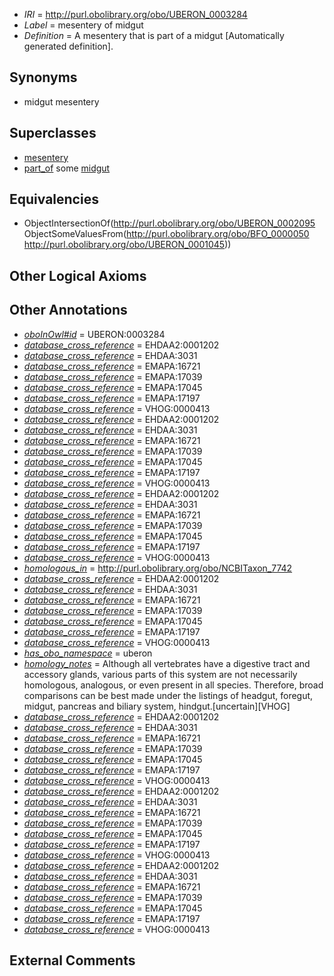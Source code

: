  * *IRI* = http://purl.obolibrary.org/obo/UBERON_0003284
 * *Label* = mesentery of midgut
 * *Definition* = A mesentery that is part of a midgut [Automatically generated definition].

## Synonyms

 * midgut mesentery

## Superclasses

 * [mesentery](../../UBERON/95/UBERON_0002095.md)
 * [part_of](../../BFO/50/BFO_0000050.md) some [midgut](../../UBERON/45/UBERON_0001045.md)

## Equivalencies

 * ObjectIntersectionOf(<http://purl.obolibrary.org/obo/UBERON_0002095> ObjectSomeValuesFrom(<http://purl.obolibrary.org/obo/BFO_0000050> <http://purl.obolibrary.org/obo/UBERON_0001045>))

## Other Logical Axioms


## Other Annotations

 * *[oboInOwl#id](../../id/oboInOwl#id.md)* = UBERON:0003284
 * *[database_cross_reference](../../ef/oboInOwl#hasDbXref.md)* = EHDAA2:0001202
 * *[database_cross_reference](../../ef/oboInOwl#hasDbXref.md)* = EHDAA:3031
 * *[database_cross_reference](../../ef/oboInOwl#hasDbXref.md)* = EMAPA:16721
 * *[database_cross_reference](../../ef/oboInOwl#hasDbXref.md)* = EMAPA:17039
 * *[database_cross_reference](../../ef/oboInOwl#hasDbXref.md)* = EMAPA:17045
 * *[database_cross_reference](../../ef/oboInOwl#hasDbXref.md)* = EMAPA:17197
 * *[database_cross_reference](../../ef/oboInOwl#hasDbXref.md)* = VHOG:0000413
 * *[database_cross_reference](../../ef/oboInOwl#hasDbXref.md)* = EHDAA2:0001202
 * *[database_cross_reference](../../ef/oboInOwl#hasDbXref.md)* = EHDAA:3031
 * *[database_cross_reference](../../ef/oboInOwl#hasDbXref.md)* = EMAPA:16721
 * *[database_cross_reference](../../ef/oboInOwl#hasDbXref.md)* = EMAPA:17039
 * *[database_cross_reference](../../ef/oboInOwl#hasDbXref.md)* = EMAPA:17045
 * *[database_cross_reference](../../ef/oboInOwl#hasDbXref.md)* = EMAPA:17197
 * *[database_cross_reference](../../ef/oboInOwl#hasDbXref.md)* = VHOG:0000413
 * *[database_cross_reference](../../ef/oboInOwl#hasDbXref.md)* = EHDAA2:0001202
 * *[database_cross_reference](../../ef/oboInOwl#hasDbXref.md)* = EHDAA:3031
 * *[database_cross_reference](../../ef/oboInOwl#hasDbXref.md)* = EMAPA:16721
 * *[database_cross_reference](../../ef/oboInOwl#hasDbXref.md)* = EMAPA:17039
 * *[database_cross_reference](../../ef/oboInOwl#hasDbXref.md)* = EMAPA:17045
 * *[database_cross_reference](../../ef/oboInOwl#hasDbXref.md)* = EMAPA:17197
 * *[database_cross_reference](../../ef/oboInOwl#hasDbXref.md)* = VHOG:0000413
 * *[homologous_in](../../core#homologous/in/core#homologous_in.md)* = http://purl.obolibrary.org/obo/NCBITaxon_7742
 * *[database_cross_reference](../../ef/oboInOwl#hasDbXref.md)* = EHDAA2:0001202
 * *[database_cross_reference](../../ef/oboInOwl#hasDbXref.md)* = EHDAA:3031
 * *[database_cross_reference](../../ef/oboInOwl#hasDbXref.md)* = EMAPA:16721
 * *[database_cross_reference](../../ef/oboInOwl#hasDbXref.md)* = EMAPA:17039
 * *[database_cross_reference](../../ef/oboInOwl#hasDbXref.md)* = EMAPA:17045
 * *[database_cross_reference](../../ef/oboInOwl#hasDbXref.md)* = EMAPA:17197
 * *[database_cross_reference](../../ef/oboInOwl#hasDbXref.md)* = VHOG:0000413
 * *[has_obo_namespace](../../ce/oboInOwl#hasOBONamespace.md)* = uberon
 * *[homology_notes](../../UBPROP/03/UBPROP_0000003.md)* = Although all vertebrates have a digestive tract and accessory glands, various parts of this system are not necessarily homologous, analogous, or even present in all species. Therefore, broad comparisons can be best made under the listings of headgut, foregut, midgut, pancreas and biliary system, hindgut.[uncertain][VHOG]
 * *[database_cross_reference](../../ef/oboInOwl#hasDbXref.md)* = EHDAA2:0001202
 * *[database_cross_reference](../../ef/oboInOwl#hasDbXref.md)* = EHDAA:3031
 * *[database_cross_reference](../../ef/oboInOwl#hasDbXref.md)* = EMAPA:16721
 * *[database_cross_reference](../../ef/oboInOwl#hasDbXref.md)* = EMAPA:17039
 * *[database_cross_reference](../../ef/oboInOwl#hasDbXref.md)* = EMAPA:17045
 * *[database_cross_reference](../../ef/oboInOwl#hasDbXref.md)* = EMAPA:17197
 * *[database_cross_reference](../../ef/oboInOwl#hasDbXref.md)* = VHOG:0000413
 * *[database_cross_reference](../../ef/oboInOwl#hasDbXref.md)* = EHDAA2:0001202
 * *[database_cross_reference](../../ef/oboInOwl#hasDbXref.md)* = EHDAA:3031
 * *[database_cross_reference](../../ef/oboInOwl#hasDbXref.md)* = EMAPA:16721
 * *[database_cross_reference](../../ef/oboInOwl#hasDbXref.md)* = EMAPA:17039
 * *[database_cross_reference](../../ef/oboInOwl#hasDbXref.md)* = EMAPA:17045
 * *[database_cross_reference](../../ef/oboInOwl#hasDbXref.md)* = EMAPA:17197
 * *[database_cross_reference](../../ef/oboInOwl#hasDbXref.md)* = VHOG:0000413
 * *[database_cross_reference](../../ef/oboInOwl#hasDbXref.md)* = EHDAA2:0001202
 * *[database_cross_reference](../../ef/oboInOwl#hasDbXref.md)* = EHDAA:3031
 * *[database_cross_reference](../../ef/oboInOwl#hasDbXref.md)* = EMAPA:16721
 * *[database_cross_reference](../../ef/oboInOwl#hasDbXref.md)* = EMAPA:17039
 * *[database_cross_reference](../../ef/oboInOwl#hasDbXref.md)* = EMAPA:17045
 * *[database_cross_reference](../../ef/oboInOwl#hasDbXref.md)* = EMAPA:17197
 * *[database_cross_reference](../../ef/oboInOwl#hasDbXref.md)* = VHOG:0000413

## External Comments

